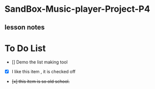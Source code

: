 # SandBox-Music-player-Project-P4
lesson notes 
---


# To Do List

- [] Demo the list making tool 
- [x] I like this item , it is checked off 
-  <del> [x] this item is so old school. </del>

